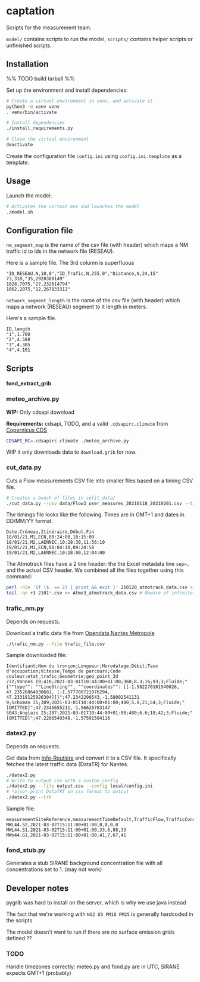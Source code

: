 # captation

Scripts for the measurement team.

`model/` contains scripts to run the model, `scripts/` contains helper scripts or unfinished scripts.

## Installation

%% TODO build tarball %%

Set up the environment and install dependencies:

```sh
# Create a virtual environment in venv, and activate it
python3 -m venv venv
. venv/bin/activate

# Install dependencies
./install_requirements.py

# Close the virtual environment
deactivate
```

Create the configuration file `config.ini` using `config.ini.template` as a template.

## Usage

Launch the model:

```sh
# Activates the virtual env and launches the model
./model.sh
```

## Configuration file

`nm_segment_map` is the name of the csv file (with header) which maps a NM traffic id to ids in the network file (RESEAU).

Here is a sample file. The 3rd column is superfluous
```csv
"ID_RESEAU,N,10,0","ID_Trafic,N,255,0","Distance,N,24,15"
73,310,"35,2928380149"
1028,7075,"27,232614794"
1062,2075,"12,267833312"
```

`network_segment_length` is the name of the csv file (with header) which maps a network (RESEAU) segment to it length in meters.

Here's a sample file.
```csv
ID,length
"1",1.700
"2",4.588
"3",4.305
"4",4.101
```

## Scripts

#### fond_extract_grib



### meteo_archive.py

**WIP:** Only cdsapi download

**Requirements:** cdsapi, TODO, and a valid `.cdsapirc.climate` from [Copernicus CDS](https://cds.climate.copernicus.eu/)

```sh
CDSAPI_RC=.cdsapirc.climate ./meteo_archive.py
```

WIP it only downloads data to `download.grib` for now.

### cut_data.py

Cuts a Flow measurements CSV file into smaller files based on a timing CSV file.

```sh
# Creates a bunch of files in split_data/
./cut_data.py --csv data/Flow3_user_measures_20210118_20210201.csv --times data/Horaires_Flow3.csv --capteur Flow3
```

The timings file looks like the following. Times are in GMT+1 and dates in DD/MM/YY format.

```csv
Date,Créneau,Itinéraire,Début,Fin
18/01/21,M1,ECN,08:24:00,10:15:00
18/01/21,M2,LAENNEC,10:28:30,11:56:10
19/01/21,M1,ECN,08:04:10,09:24:58
19/01/21,M2,LAENNEC,10:18:00,12:04:00
```

The Atmotrack files have a 2 line header: the the Excel metadata line `sep=,` and the actual CSV header.
We combined all the files together using this command:
```sh
perl -nle 'if ($. == 2) { print && exit }' 210120_atmotrack_data.csv > Atmo3_atmotrack_data.csv
tail -qn +3 2101*.csv >> Atmo3_atmotrack_data.csv # Beware of infinite loops
```

### trafic_nm.py

Depends on requests.

Download a trafic data file from [Opendata Nantes Metropole](https://data.nantesmetropole.fr/explore/dataset/244400404_fluidite-axes-routiers-nantes-metropole/export/)
```sh
./trafic_nm.py --file trafic_file.csv
```

Sample downloaded file:
```csv
Identifiant;Nom du tronçon;Longueur;Horodatage;Débit;Taux d'occupation;Vitesse;Temps de parcours;Code couleur;etat_trafic;Geométrie;geo_point_2d
772;Vannes I9;410;2021-03-01T10:44:00+01:00;360;8.3;16;93;3;Fluide;"{""type"": ""LineString"", ""coordinates"": [[-1.582270101540026, 47.2352686493068], [-1.577780721076294, 47.23319125926304]]}";47.2342299543,-1.58002541131
9;Schuman I5;309;2021-03-01T10:44:00+01:00;480;5.8;21;54;3;Fluide;"[OMITTED]";47.2345655211,-1.56626783147
5043;Anglais I5;207;2021-03-01T10:44:00+01:00;480;6.6;18;42;3;Fluide;"[OMITTED]";47.2286549348,-1.57591504116
```

### datex2.py

Depends on requests.

Get data from [Info-Routière](http://diffusion-numerique.info-routiere.gouv.fr/toutes-les-dir-a10.html) and convert it to a CSV file.
It specifically fetches the latest traffic data (DataTR) for Nantes.

```sh
./datex2.py
# Write to output.csv with a custom config
./datex2.py --file output.csv --config local/config.ini
# *also* print DataTRT in csv format to output
./datex2.py --trt
```

Sample file:
```csv
measurementSiteReference,measurementTimeDefault,TrafficFlow,TrafficConcentration,TrafficSpeed,numberOfInputValuesUsed
MWL44.S2,2021-03-02T15:11:00+01:00,0,0,0,0
MWL44.S1,2021-03-02T15:11:00+01:00,33,6,88,33
MWn44.G1,2021-03-02T15:11:00+01:00,41,7,67,41
```

### fond_stub.py

Generates a stub SIRANE background concentration file with all concentrations set to 1. (may not work)

## Developer notes

pygrib was hard to install on the server, which is why we use java instead

The fact that we're working with `NO2 O3 PM10 PM25` is generally hardcoded in the scripts

The model doesn't want to run if there are no surface emission grids defined ??

### TODO

Handle timezones correctly: meteo.py and fond.py are in UTC, SIRANE expects GMT+1 (probably)
